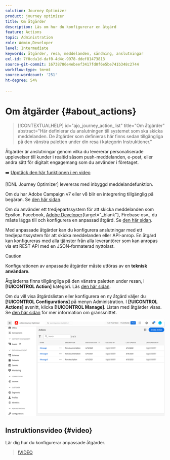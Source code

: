 ```yaml
---
solution: Journey Optimizer
product: journey optimizer
title: Om åtgärder
description: Läs om hur du konfigurerar en åtgärd
feature: Actions
topic: Administration
role: Admin,Developer
level: Intermediate
keywords: åtgärder, resa, meddelanden, sändning, anslutningar
exl-id: 7f0cda1d-daf0-4d4c-9978-ddef81473813
source-git-commit: 16738786e4ebeef3417fd0f6e5be741b348c2744
workflow-type: tm+mt
source-wordcount: '251'
ht-degree: 54%

---
```


# Om åtgärder {#about_actions}

>[!CONTEXTUALHELP]
>id="ajo_journey_action_list"
>title="Om åtgärder"
>abstract="Här definierar du anslutningen till systemet som ska skicka meddelanden. De åtgärder som definieras här finns sedan tillgängliga på den vänstra paletten under din resa i kategorin Instruktioner."

Åtgärder är anslutningar genom vilka du levererar personaliserade upplevelser till kunder i realtid såsom push-meddelanden, e-post,  eller andra sätt för digitalt engagemang som du använder i företaget.

➡️ [Upptäck den här funktionen i en video](#video)

[!DNL Journey Optimizer] levereras med inbyggd meddelandefunktion.

Om du har Adobe Campaign v7 eller v8 blir en integrering tillgänglig på begäran. Se [den här sidan](../action/acc-action.md).

Om du använder ett tredjepartssystem för att skicka meddelanden som Epsilon, Facebook, [Adobe Developer](https://developer.adobe.com){target="_blank"}, Firebase osv., du måste lägga till och konfigurera en anpassad åtgärd. Se [den här sidan](../action/about-custom-action-configuration.md).

Med anpassade åtgärder kan du konfigurera anslutningar med ett tredjepartssystem för att skicka meddelanden eller API-anrop. En åtgärd kan konfigureras med alla tjänster från alla leverantörer som kan anropas via ett REST API med en JSON-formaterad nyttolast.

>[!CAUTION]
>
>Konfigurationen av anpassade åtgärder måste utföras av en **teknisk användare**.

Åtgärderna finns tillgängliga på den vänstra paletten under resan, i **[!UICONTROL Action]** kategori. Läs [den här sidan](../building-journeys/about-journey-activities.md#action-activities).

Om du vill visa åtgärdslistan eller konfigurera en ny åtgärd väljer du **[!UICONTROL Configurations]** på menyn Administration. I  **[!UICONTROL Actions]** avsnitt, klicka **[!UICONTROL Manage]**. Listan med åtgärder visas. Se [den här sidan](../start/user-interface.md) för mer information om gränssnittet.

![](assets/custom1.png)

## Instruktionsvideo {#video}

Lär dig hur du konfigurerar anpassade åtgärder.

>[!VIDEO](https://video.tv.adobe.com/v/334257?quality=12)
